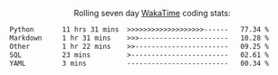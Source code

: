 <p align="center">Rolling seven day <a href="https://wakatime.com/@syrkis"/>WakaTime</a> coding stats:</p>
<!--START_SECTION:waka-->

```txt
Python       11 hrs 31 mins  >>>>>>>>>>>>>>>>>>>------   77.34 %
Markdown     1 hr 31 mins    >>>----------------------   10.28 %
Other        1 hr 22 mins    >>-----------------------   09.25 %
SQL          23 mins         >------------------------   02.61 %
YAML         3 mins          -------------------------   00.34 %
```

<!--END_SECTION:waka-->
